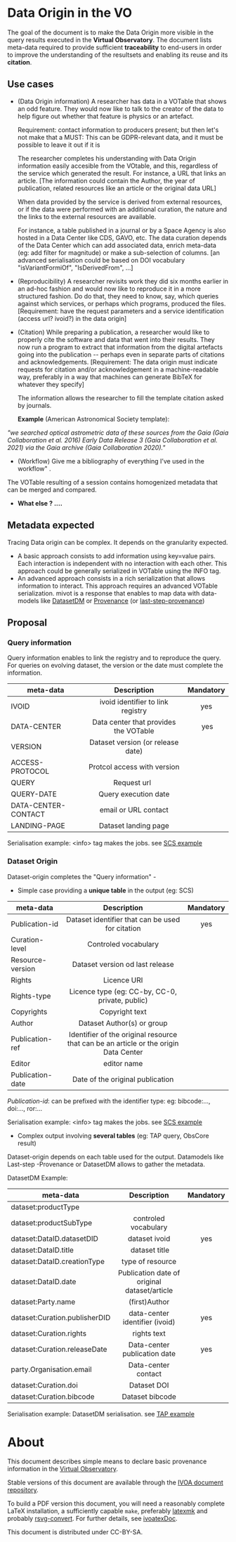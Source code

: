 # Data Origin in the VO

The goal of the document is to make the Data Origin more visible in
the query results executed in the **Virtual Observatory**. The document lists
meta-data required to provide sufficient **traceability** to end-users in order to
improve the understanding of the resultsets and enabling its reuse and its
**citation**.


## Use cases

- (Data Origin information)
  A researcher has data in a VOTable that shows an odd feature.  They
  would now like to talk to the creator of the data to help figure
  out whether that feature is physics or an artefact. 

  Requirement:  contact information to producers present; but then let's 
  not make that a MUST: This can be GDPR-relevant data, and it must be possible 
  to leave it out if it is

  The researcher completes his understanding with Data Origin information easily accesible from the VOtable, and this, regardless of the service which generated the result. For instance, a URL that links an article.
  [The information could contain the Author, the year of publication, related resources like an article or the original data URL]
 
  When data provided by the service is derived from external resources, or if the data were performed with an additional curation, the nature and the links to the external resources are available.

  For instance, a table published in a journal or by a Space Agency is
  also hosted in a Data Center like CDS, GAVO, etc. The data curation
  depends of the Data Center which can add associated data, enrich
  meta-data (eg: add filter for magnitude) or make a sub-selection of
  columns.
  [an advanced serialisation could be based on DOI vocabulary "isVariantFormiOf", "IsDerivedFrom", ...]


- (Reproducibility)
  A researcher revisits work they did six months earlier in an ad-hoc
  fashion and would now like to reproduce it in a more structured
  fashion.  Do do that, they need to know, say, which queries against
  which services, or perhaps which programs, produced the files.
  [Requirement: have the request parameters and a service
  identification (access url? ivoid?) in the data origin]

- (Citation)
  While preparing a publication, a researcher would like to properly
  cite the software and data that went into their results.  They now
  run a program to extract that information from the digital artefacts
  going into the publication -- perhaps even in separate parts of
  citations and acknowledgements.  [Requirement: The data origin must
  indicate requests for citation and/or acknowledgement in a
  machine-readable way, preferably in a way that machines can
  generate BibTeX for whatever they specify]

  The information allows the researcher to fill the template citation asked by journals.
  
  **Example** (American Astronomical Society template):

*"we searched optical astrometric data of these sources from
the Gaia (Gaia Collaboration et al. 2016) Early Data Release 3 (Gaia
Collaboration et al. 2021) via the Gaia archive (Gaia Collaboration
2020)."*

- (Workflow) Give me a bibliography of everything I’ve used in the workflow" .

The VOTable resulting of a session contains homogenized metadata that can be merged and compared.

- **What else ? ....**

## Metadata expected
Tracing Data origin can be complex. It depends on the granularity expected.
- A basic approach consists to add information using key=value pairs. Each interaction is independent with no interaction with each other. This approach could be generally serialized in VOTable using the INFO tag.
- An advanced approach consists in a rich serialization that allows information to interact. 
This approach requires an advanced VOTable serialization. mivot is a response that enables to map data with data-models 
like <a href='https://www.ivoa.net/documents/DatasetDM/20170928/index.html'>DatasetDM</a> or
<a href='https://www.ivoa.net/documents/ProvenanceDM/'> Provenance</a> (or <a href='https://wiki.ivoa.net/twiki/pub/IVOA/InterOpOct2022DM/2022-10-18_One-step_provenance_IVOA.pdf'>last-step-provenance</a>)


## Proposal

### Query information
Query information enables to link the registry and to reproduce the query. 
For queries on evolving dataset, the version or the date must complete the information.


|meta-data| Description| Mandatory |
|---      |:-:  |:-: |
|IVOID    | ivoid identifier to link registry | yes |
|DATA-CENTER| Data center that provides the VOTable | yes |
|VERSION | Dataset version (or release date) | |
|ACCESS-PROTOCOL| Protcol access with version | |
|QUERY| Request url  | |
|QUERY-DATE| Query execution date | |
|DATA-CENTER-CONTACT| email or URL contact | |
|LANDING-PAGE| Dataset landing page | |

Serialisation example: &lt;info&gt; tag makes the jobs. see <a href='tests/J_AJ_161_36_table8.xml'>SCS example</a>

### Dataset Origin
Dataset-origin completes the "Query information" - 


- Simple case providing a **unique table** in the output (eg: SCS)

|meta-data| Description| Mandatory |
|---      |:-:  |:-: |
|Publication-id| Dataset identifier that can be used for citation | yes |
|Curation-level| Controled vocabulary | |
|Resource-version| Dataset version od last release | |
|Rights| Licence URI | |
|Rights-type| Licence type (eg: CC-by, CC-0, private, public) | |
|Copyrights| Copyright text | |
|Author| Dataset Author(s) or group | |
|Publication-ref| Identifier of the original resource that can be an article or the origin Data Center| 
|Editor| editor name| |
|Publication-date| Date of the original publication | |

*Publication-id*: can be prefixed with the identifier type:
eg: bibcode:...,
    doi:...,
    ror:...

Serialisation example:  &lt;info&gt; tag makes the jobs. see <a href='tests/J_AJ_161_36_table8.xml'>SCS example</a>


- Complex output involving **several tables** (eg: TAP query, ObsCore result)

Dataset-origin depends on each table used for the output. Datamodels like Last-step -Provenance or DatasetDM allows to gather the metadata.

DatasetDM Example:

|meta-data| Description| Mandatory |
|---      |:-:  |:-: |
|dataset:productType|||
|dataset:productSubType| controled vocabulary||
|dataset:DataID.datasetDID| dataset ivoid|yes|
|dataset:DataID.title| dataset title||
|dataset:DataID.creationType| type of resource ||
|dataset:DataID.date| Publication date of original dataset/article||
|dataset:Party.name| (first)Author | |
|dataset:Curation.publisherDID| data-center identifier (ivoid)|yes|
|dataset:Curation.rights| rights text| |
|dataset:Curation.releaseDate| Data-center publication date|yes|
|party.Organisation.email|Data-center contact||
|dataset:Curation.doi| Dataset DOI| |
|dataset:Curation.bibcode| Dataset bibcode||

Serialisation example:  DatasetDM serialisation. see <a href='tests/tap.xml'>TAP example</a>



# About 
This document describes simple means to declare basic provenance
information in the [Virtual Observatory](https://ivoa.net).

Stable versions of this document are available through the [IVOA
document repository](http://ivoa.net/documents/).

To build a PDF version this document, you will need a reasonably
complete LaTeX installation, a sufficiently capable `make`, preferably
[latexmk](https://personal.psu.edu/~jcc8/software/latexmk/) and probably
[rsvg-convert](https://wiki.gnome.org/Projects/LibRsvg). For further
details, see [ivoatexDoc](https://ivoa.net/documents/Notes/IVOATex/).

This document is distributed under CC-BY-SA.
